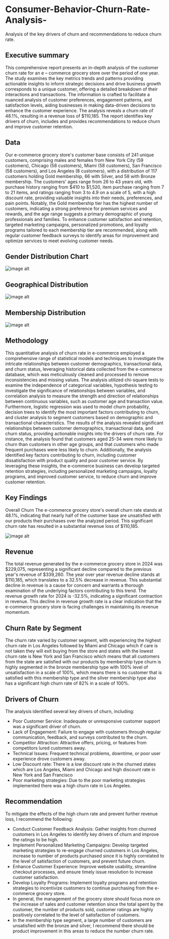 # Consumer-Behavior-Churn-Rate-Analysis-
Analysis of the key drivers of churn and recommendations to reduce churn rate.

## Executive summary
This comprehensive report presents an in-depth analysis of the customer churn rate for an e – commerce grocery store over the period of one year. The study examines the key metrics trends and patterns providing actionable insights to inform strategic decisions and drive business growth corresponds to a unique customer, offering a detailed breakdown of their interactions and transactions. The information is crafted to facilitate a nuanced analysis of customer preferences, engagement patterns, and satisfaction levels, aiding businesses in making data-driven decisions to enhance the customer experience. The analysis reveals a churn rate of 48.1%, resulting in a revenue loss of $110,185. The report identifies key drivers of churn, includes and provides recommendations to reduce churn and improve customer retention.

## Data 
Our e-commerce grocery store's customer base consists of 241 unique customers, comprising males and females from New York City (59 customers), Chicago (58 customers), Miami (58 customers), San Francisco (58 customers), and Los Angeles (8 customers), with a distribution of 117 customers holding Gold membership, 66 with Silver, and 58 with Bronze membership. The customers' ages range from 26 to 43 years old, with purchase history ranging from $410 to $1,520, item purchase ranging from 7 to 21 items, and ratings ranging from 3 to 4.9 on a scale of 5, with a high discount rate, providing valuable insights into their needs, preferences, and pain points. Notably, the Gold membership tier has the highest number of customers, indicating a strong preference for premium services and rewards, and the age range suggests a primary demographic of young professionals and families. To enhance customer satisfaction and retention, targeted marketing campaigns, personalized promotions, and loyalty programs tailored to each membership tier are recommended, along with regular customer feedback surveys to identify areas for improvement and optimize services to meet evolving customer needs.

## Gender Distribution Chart
![image alt](https://github.com/viko00216/Consumer-Behavior-Churn-Rate-Analysis-/blob/629a5b41073fc047c31d9e0ab5e44bb55ab0c4eb/Screenshot%20(46).png)

## Geographical Distribution
![image alt](https://github.com/viko00216/Consumer-Behavior-Churn-Rate-Analysis-/blob/04932128aaf8fa268f22e1f43b369d47dff113a3/Screenshot%20(45).png)

## Membership Distribution
![image alt](https://github.com/viko00216/Consumer-Behavior-Churn-Rate-Analysis-/blob/49b060520fc5e829725f56f3eecfa7cf1f053160/Screenshot%20(50).png)

## Methodology
This quantitative analysis of churn rate in e-commerce employed a comprehensive range of statistical models and techniques to investigate the intricate relationships between customer demographics, transactional data, and churn status, leveraging historical data collected from the e-commerce database, which was meticulously cleaned and processed to remove inconsistencies and missing values. The analysis utilized chi-square tests to examine the independence of categorical variables, hypothesis testing to investigate the significance of relationships between variables, and correlation analysis to measure the strength and direction of relationships between continuous variables, such as customer age and transaction value. Furthermore, logistic regression was used to model churn probability, decision trees to identify the most important factors contributing to churn, and cluster analysis to segment customers based on demographic and transactional characteristics. The results of the analysis revealed significant relationships between customer demographics, transactional data, and churn status, providing actionable insights into the drivers of churn rate. For instance, the analysis found that customers aged 25-34 were more likely to churn than customers in other age groups, and that customers who made frequent purchases were less likely to churn. Additionally, the analysis identified key factors contributing to churn, including customer dissatisfaction with product quality and poor customer service. By leveraging these insights, the e-commerce business can develop targeted retention strategies, including personalized marketing campaigns, loyalty programs, and improved customer service, to reduce churn and improve customer retention.

## Key Findings
Overall Churn 
The e-commerce grocery store's overall churn rate stands at 48.1%, indicating that nearly half of the customer base are unsatisfied with our products their purchases over the analyzed period. This significant churn rate has resulted in a substantial revenue loss of $110,185.

![image alt](https://github.com/viko00216/Consumer-Behavior-Churn-Rate-Analysis-/blob/12ea0a8d3e9651aa3b02658935683ae7e6d3e42d/Screenshot%20(47).png)

## Revenue
The total revenue generated by the e-commerce grocery store in 2024 was $229,075, representing a significant decline compared to the previous year's revenue of $339,260.
The year over year revenue decline stands at $110,185, which translates to a 32.5% decrease in revenue. This substantial decline in revenue is a cause for concern and warrants a thorough examination of the underlying factors contributing to this trend. The revenue growth rate for 2024 is -32.5%, indicating a significant contraction in revenue. This decline in revenue growth rate is a clear indication that the e-commerce grocery store is facing challenges in maintaining its revenue momentum.

## Churn Rate by Segment
The churn rate varied by customer segment, with experiencing the highest churn rate  in Los Angeles followed by Miami and Chicago which if care is not taken they will exit buying from the store and states with the lowest churn rate is New York and San Francisco which means that all customers from the  state are satisfied with our products by membership type churn is highly segmented in the bronze membership type with 100% level of unsatisfaction in a scale of 100%, which means there is no customer that is satisfied with this membership type  and the silver membership type also has a significant high churn rate of 82% in a scale of 100%.

## Drivers of Churn
The analysis identified several key drivers of churn, including:
- Poor Customer Service: Inadequate or unresponsive customer support was a significant driver of churn.
- Lack of Engagement: Failure to engage with customers through regular communication, feedback, and surveys contributed to the churn.
- Competitor Attraction: Attractive offers, pricing, or features from competitors lured customers away.
- Technical Issues: Frequent technical problems, downtime, or poor user experience drove customers away.
- Low Discount rate: There is a low discount rate in the churned states which are Los Angeles, Miami and Chicago and high discount rate in New York and San Francisco 
- Poor marketing strategies: Due to the poor marketing strategies implemented there was a high churn rate in Los Angeles.

## Recommendation
To mitigate the effects of the high churn rate and prevent further revenue loss, I recommend the following:
-	Conduct Customer Feedback Analysis: Gather insights from churned customers in Los Angeles to identify key drivers of churn and improve the ratings to be high.
- Implement Personalized Marketing Campaigns: Develop targeted marketing strategies to re-engage churned customers in Los Angeles, increase to number of products purchased since it is highly correlated to the level of satisfaction of customers, and prevent future churn.
- Enhance Customer Experience: Improve website usability, streamline checkout processes, and ensure timely issue resolution to increase customer satisfaction.
- Develop Loyalty Programs: Implement loyalty programs and retention strategies to incentivize customers to continue purchasing from the e-commerce grocery store.
- In general, the management of the grocery store should focus more on the increase of sales and customer retention since the total spent by the customer, the number of products sold, customer ratings are highly positively correlated to the level of satisfaction of customers.
-	In the membership type segment, a large number of customers are unsatisfied with the bronze and silver, I recommend there should be product improvement in this areas to reduce the number churn rate. 

